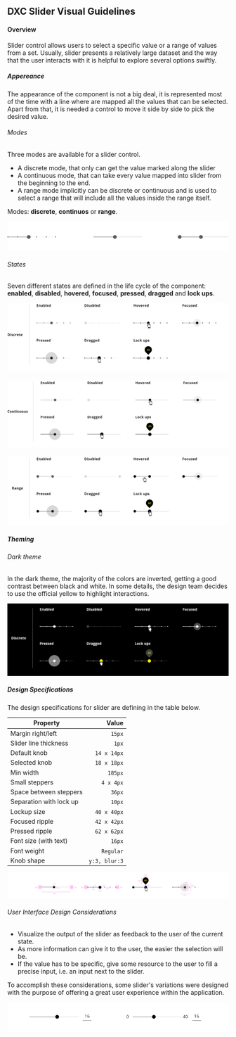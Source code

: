 
## DXC Slider Visual Guidelines

#### Overview

Slider control allows users to select a specific value or a range of values from a set. Usually, slider presents a relatively large dataset and the way that the user interacts with it is helpful to explore several options swiftly.

##### *Appereance*

The appearance of the component is not a big deal, it is represented most of the time with a line where are mapped all the values that can be selected. Apart from that, it is needed a control to move it side by side to pick the desired value.


###### Modes

Three modes are available for a slider control.
- A discrete mode, that only can get the value marked along the slider
- A continuous mode, that can take every value mapped into slider from the beginning to the end.
- A range mode implicitly can be discrete or continuous and is used to select a range that will include all the values inside the range itself.

Modes: __discrete__, __continuos__ or __range__.

<div> <img src="images/slider_modes.png"/></div>

###### States

Seven different states are defined in the life cycle of the component: __enabled__, __disabled__, __hovered__, __focused__, __pressed__, __dragged__ and __lock ups__.
<br >
<div> <img src="images/slider_states_discrete.png"/></div>
<br >
<div> <img src="images/slider_states_cont.png"/></div>
<br >
<div> <img src="images/slider_states_range.png"/></div>

##### *Theming*

###### Dark theme

In the dark theme, the majority of the colors are inverted, getting a good contrast between black and white. In some details, the design team decides to use the official yellow to highlight interactions.

<div> <img src="images/slider_dark.png"/></div>


##### *Design Specifications*

The design specifications for slider are defining in the table below.

| Property           | Value|
|--------------------|------:|
| Margin right/left  | `15px`|
| Slider line thickness   | `1px` |
| Default knob       | `14 x 14px` |
| Selected knob       | `18 x 18px` |
| Min width       | `185px` |
| Small steppers       | `4 x 4px` |
| Space between steppers       | `36px` |
| Separation with lock up       | `10px` |
| Lockup size       | `40 x 40px` |
| Focused ripple       | `42 x 42px` |
| Pressed ripple       | `62 x 62px` |
| Font size (with text)| `16px` |
| Font weight        | `Regular` |
| Knob shape        | `y:3, blur:3` |

<div> <img src="images/slider_specs.png"/></div>

###### User Interface Design Considerations

- Visualize the output of the slider as feedback to the user of the current state.
- As more information can give it to the user, the easier the selection will be. 
- If the value has to be specific, give some resource to the user to fill a precise input, i.e. an input next to the slider.

To accomplish these considerations, some slider's variations were designed with the purpose of offering a great user experience within the application.

<div> <img src="images/slider_special.png"/></div>